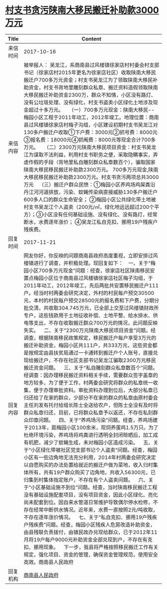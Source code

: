 # <a href="http://www.shangluo.gov.cn/zmhd/ldxxxx.jsp?urltype=leadermail.LeaderMailContentUrl&wbtreeid=1112&leadermailid=4377">村支书贪污陕南大移民搬迁补助款3000万元</a>
|Title|Content|
|:---:|---|
|来信时间|2017-10-16|
|来信内容|被举报人： 吴龙江，系商南县过风楼镇徐家店村村委会村支部书记（徐家店村2015年更名为徐家店社区）收取陕南大移民搬迁户700多万元资金；村支书吴龙江为了领取陕南大移民补助资金，村支书背地里雕刻群众私章、搬迁资料造假领取陕南大移民搬迁补助资金2300万，群众不知情，小区没有路灯、没有公垃圾处理、没有绿化，村支书盗卖小区绿化土地涉及现金超过十多万元。    （一）700多万元现金：陕南大移民--梅园小区工程于2011年动工，2012年竣工。地理位置：商南县过风楼镇徐家店村梅子沟组，小区建设初期村支书吴龙江对130多户搬迁户收取①下户费：3000元②抓号费：8000元③报名费：18000元④抓阄费：8000元等现金合计700多万元。    （二）2300万元陕南大移民项目资金：村支书吴龙江为谋取不法利益，利用村支书职务之便，采取隐瞒事实，弄虚作假的手段（背地里私自雕刻群众私章数百个），骗取国家陕南大移民移民搬迁补助款2300万元。 700多万元现金,陕南大移民移民搬迁补助款2300万元。村支书贪污两项总共3000万元    （三）搬迁户群众民愤：①梅园小区养鸡场鸡屎粪沿丹江河河道排放，污染、蚊蝇传染病直接威胁130多户搬迁户600多人口的群众生命安全； ②梅园小区公共绿化带土地被村支书吴龙江个人盗卖（200元/㎡，绿化地远远超过200个平方）；③小区没有任何基础设施、没有绿化、没有路灯，经常断水，水费逐年涨价； ④吴龙江私自克扣、挪用19户残疾户残疾费。|
|回复时间|2017-11-21|
|回复内容|网友你好，你反映的问题商南县政府高度重视，立即安排过风楼镇进行了调查，并积极处理。现回复如下：    一、关于“梅园小区700多万元现金”问题：经查，徐家店社区陕南移民安置点梅园小区位于商南县过风楼镇徐家店社区梅子沟组，于2011年动工，2012年竣工，先后两批共安置移民搬迁户111户。经当时村两委会研究决定，外村的村民每户预交30500元，本村的村民每户预交28500元的报名费和下户费，分期分批交清，共收取304.745万元，已全部上交至过风楼镇财政所专户，这些钱款用于土地征收补偿、土地平整、给水排水、供电等支出，不存在收取搬迁群众700万元的情况，此问题反映失实。    二、关于“2300万元陕南大移民项目资金”问题。经调查，根据陕南移民政策规定，移民搬迁户每户享受3万元的搬迁补助资金，梅园小区共111户，共333万元，这些资金都是按规定由县扶贫局通过一卡通转到搬迁户个人账号，直接兑现给搬迁户，不存在社区支部书记吴龙江骗取2300万元移民搬迁资金问题。    三、关于“私自雕刻群众私章数百个”问题。经调查：因办理移民搬迁资料相关手续，需要群众签字盖章的地方较多，为了便于工作，村两委会研究将群众的私章统一收集，便于办理审批资料。审批资料办理到位后，大部分私章已归还给了在家的群众，少部分不在家的群众的私章由原村委会主任刘发有托付给组长陈士全送给农户，但陈士全没有及时将群众私章归还，目前，已将群众私章予以返还，不存在私刻群众印章问题。    四、关于“养鸡场污染”问题。经查，养鸡场建于2013年，距梅园小区100余米，现饲养蛋鸡1.5万只。为了杜绝环境污染，养鸡场将鸡粪进行透明全封闭晾晒后，加工成有机肥，减少了蚊蝇生成，未对梅园小区造成污染。    五、关于“小区绿化带被社区党支部书记个人盗卖”问题。经查，梅园小区有一些边角地无法充分利用，2014年村两委会研究决定以自愿购买的办法处置给就近的搬迁户做为菜地，收入归村集体所有，共有19户群众购买了边角地，共收入56300元，已归集到村集体指定账户，不存在有个人盗卖问题。    六、关于“小区基础设施不到位”问题。经查，当时陕南移民搬迁工程没有基础设施配套项目，没有项目资金，因此小区绿化、亮化尚未配套到位。因自来水管道日常维护导致偶尔停水检修，不存在经常中断供水情况。近年来，水费一直按照2元/吨收取，不存在逐年涨价情况。    七、关于“私自克扣、挪用19户残疾户残疾费”问题。经查，梅园小区残疾人危房改造补助资金，由县残联负责拨付，由镇民政办兑现给群众，已于2012年11月将19户每户9000元补助资金全部兑现到户，不存在有克扣、挪用现象。    下一步，我县将严格按照移民搬迁工作有关规定，强化项目、资金的管理，确保资金管理规范，使用安全高效。商南县人民政府|
|回复机构|<a href="../../categories/agencies/商南县人民政府.md">商南县人民政府</a>|